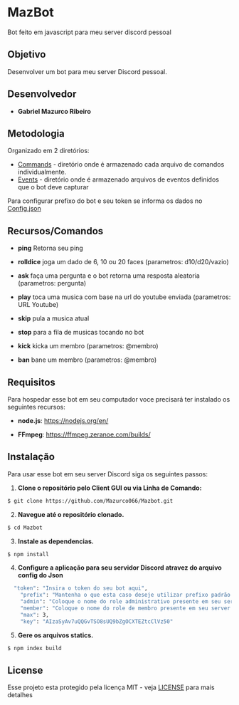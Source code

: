 # MazBot
Bot feito em javascript para meu server discord pessoal

## Objetivo
Desenvolver um bot para meu server Discord pessoal.

## Desenvolvedor
* **Gabriel Mazurco Ribeiro**

## Metodologia
Organizado em 2 diretórios:
  * [Commands](commands) - diretório onde é armazenado cada arquivo de comandos individualmente.
  * [Events](events) - diretório onde é armazenado arquivos de eventos definidos que o bot deve capturar

Para configurar prefixo do bot e seu token se informa os dados no [Config.json](config.json)

## Recursos/Comandos

* **ping** Retorna seu ping

* **rolldice** joga um dado de 6, 10 ou 20 faces (parametros: d10/d20/vazio)

* **ask** faça uma pergunta e o bot retorna uma resposta aleatoria (parametros: pergunta)

* **play** toca uma musica com base na url do youtube enviada (parametros: URL Youtube)

* **skip** pula a musica atual

* **stop** para a fila de musicas tocando no bot

* **kick** kicka um membro (parametros: @membro)

* **ban** bane um membro (parametros: @membro)

## Requisitos

Para hospedar esse bot em seu computador voce precisará ter instalado os seguintes recursos:
* **node.js**: https://nodejs.org/en/

* **FFmpeg**: https://ffmpeg.zeranoe.com/builds/

## Instalação
Para usar esse bot em seu server Discord siga os seguintes passos:

1. **Clone o repositório pelo Client GUI ou via Linha de Comando:**

```bash
$ git clone https://github.com/Mazurco066/Mazbot.git
```

2. **Navegue até o repositório clonado.**

```bash
$ cd Mazbot
```

3. **Instale as dependencias.**

```bash
$ npm install
```

4. **Configure a aplicação para seu servidor Discord atravez do arquivo config do Json**

```bash
  "token": "Insira o token do seu bot aqui",
	"prefix": "Mantenha o que esta caso deseje utilizar prefixo padrão --, caso contrario modifique a seu gosto",
	"admin": "Coloque o nome do role administrativo presente em seu server Discord",
	"member": "Coloque o nome do role de membro presente em seu server Discord",
	"max": 3,
	"key": "AIzaSyAv7uQQGvTSO8sUQ9bZgOCXTEZtcClVz50"
```

5. **Gere os arquivos statics.**

```bash
$ npm index build
```

## License

Esse projeto esta protegido pela licença MIT - veja [LICENSE](LICENSE) para mais detalhes

